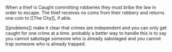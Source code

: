 When a thief is Caught committing robberies they must bribe the law in order to escape. The thief receives no coins from their robbery and returns one coin to [[The City]], if able.

[[problems]] make it clear that crimes are independent and you can only get caught for one crime at a time. probably a better way to handle this is to say you cannot sabotage someone who is already sabotaged and you cannot trap someone who is already trapped.